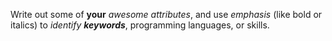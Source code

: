 Write out some of **your** _awesome attributes_, and use *emphasis* (like bold or italics) to _identify **keywords**_, programming languages, or skills. 
